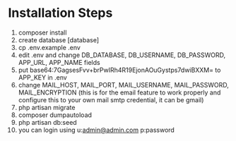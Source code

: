 # Installation Steps
1. composer install
2. create database [database]
3. cp .env.example .env
4. edit .env and change DB_DATABASE, DB_USERNAME, DB_PASSWORD, APP_URL, APP_NAME fields
5. put base64:7GagsesFvv+brPwIRh4R19EjonAOuGystps7dwiBXXM= to APP_KEY in .env
6. change MAIL_HOST, MAIL_PORT, MAIL_USERNAME, MAIL_PASSWORD, MAIL_ENCRYPTION (this is for the email feature to work properly and configure this to your own mail smtp credential, it can be gmail)
7. php artisan migrate
8. composer dumpautoload
9. php artisan db:seed
10. you can login using u:admin@admin.com p:password